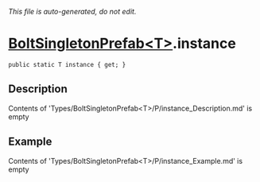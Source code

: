 *This file is auto-generated, do not edit.*

# [BoltSingletonPrefab&lt;T&gt;](Types/BoltSingletonPrefab&lt;T&gt;.md).instance
`public static T instance { get; }`
## Description
Contents of 'Types/BoltSingletonPrefab&lt;T&gt;/P/instance_Description.md' is empty
## Example
Contents of 'Types/BoltSingletonPrefab&lt;T&gt;/P/instance_Example.md' is empty
